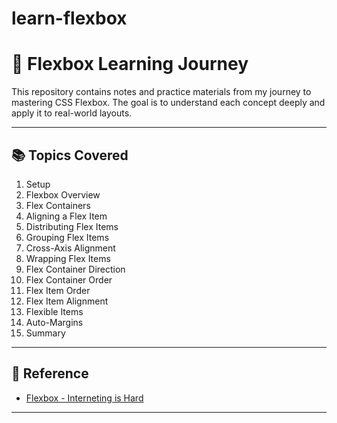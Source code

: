 # learn-flexbox

# 🧰 Flexbox Learning Journey

This repository contains notes and practice materials from my journey to mastering CSS Flexbox. The goal is to understand each concept deeply and apply it to real-world layouts.

---

## 📚 Topics Covered

1. Setup  
2. Flexbox Overview  
3. Flex Containers  
4. Aligning a Flex Item  
5. Distributing Flex Items  
6. Grouping Flex Items  
7. Cross-Axis Alignment  
8. Wrapping Flex Items  
9. Flex Container Direction  
10. Flex Container Order  
11. Flex Item Order  
12. Flex Item Alignment  
13. Flexible Items  
14. Auto-Margins  
15. Summary  

---

## 🔗 Reference

- [Flexbox - Interneting is Hard](https://internetingishard.netlify.app/html-and-css/flexbox/)

---

